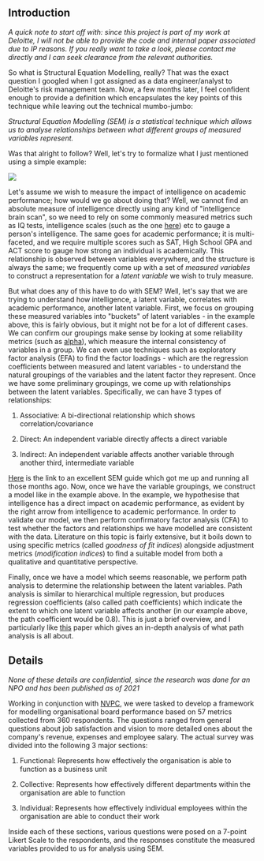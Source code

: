 ## Introduction

_A quick note to start off with: since this project is part of my work at Deloitte, I will not be able to provide the code and internal paper associated due to IP reasons. If you really want to take a look, please contact me directly and I can seek clearance from the relevant authorities._

So what is Structural Equation Modelling, really? That was the exact question I googled when I got assigned as a data engineer/analyst to Deloitte's risk management team. Now, a few months later, I feel confident enough to provide a definition which encapsulates the key points of this technique while leaving out the technical mumbo-jumbo:

_Structural Equation Modelling (SEM) is a statistical technique which allows us to analyse relationships between what different groups of measured variables represent._

Was that alright to follow? Well, let's try to formalize what I just mentioned using a simple example:

![](https://upload.wikimedia.org/wikipedia/commons/b/b1/Example_Structural_equation_model.svg)

Let's assume we wish to measure the impact of intelligence on academic performance; how would we go about doing that? Well, we cannot find an absolute measure of intelligence directly using any kind of "intelligence brain scan", so we need to rely on some commonly measured metrics such as IQ tests, intelligence scales (such as the one [here](https://en.wikipedia.org/wiki/Wechsler_Adult_Intelligence_Scale)) etc to gauge a person's intelligence. The same goes for academic performance; it is multi-faceted, and we require multiple scores such as SAT, High School GPA and ACT score to gauge how strong an individual is academically. This relationship is observed between variables everywhere, and the structure is always the same; we frequently come up with a set of _measured variables_ to construct a representation for a _latent variable_ we wish to truly measure.

But what does any of this have to do with SEM? Well, let's say that we are trying to understand how intelligence, a latent variable, correlates with academic performance, another latent variable. First, we focus on grouping these measured variables into "buckets" of latent variables - in the example above, this is fairly obvious, but it might not be for a lot of different cases. We can confirm our groupings make sense by looking at some reliability metrics (such as [alpha](https://stats.idre.ucla.edu/spss/faq/what-does-cronbachs-alpha-mean/)), which measure the internal consistency of variables in a group. We can even use techniques such as exploratory factor analysis (EFA) to find the factor loadings - which are the regression coefficients between measured and latent variables - to understand the natural groupings of the variables and the latent factor they represent. Once we have some preliminary groupings, we come up with relationships between the latent variables. Specifically, we can have 3 types of relationships:

1. Associative: A bi-directional relationship which shows correlation/covariance

2. Direct: An independent variable directly affects a direct variable

3. Indirect: An independent variable affects another variable through another third, intermediate variable

[Here](https://www.lexjansen.com/wuss/2006/tutorials/TUT-Suhr.pdf) is the link to an excellent SEM guide which got me up and running all those months ago. Now, once we have the variable groupings, we construct a model like in the example above. In the example, we hypothesise that intelligence has a direct impact on academic performance, as evident by the right arrow from intelligence to academic performance. In order to validate our model, we then perform confirmatory factor analysis (CFA) to test whether the factors and relationships we have modelled are consistent with the data. Literature on this topic is fairly extensive, but it boils down to using specific metrics (called _goodness of fit indices_) alongside adjustment metrics (_modification indices_) to find a suitable model from both a qualitative and quantitative perspective.

Finally, once we have a model which seems reasonable, we perform path analysis to determine the relationship between the latent variables. Path analysis is similar to hierarchical multiple regression, but produces regression coefficients (also called path coefficients) which indicate the extent to which one latent variable affects another (in our example above, the path coefficient would be 0.8). This is just a brief overview, and I particularly like [this](http://core.ecu.edu/psyc/wuenschk/MV/SEM/Path.pdf) paper which gives an in-depth analysis of what path analysis is all about.

## Details

_None of these details are confidential, since the research was done for an NPO and has been published as of 2021_

Working in conjunction with [NVPC](https://cityofgood.sg/), we were tasked to develop a framework for modelling organisational board performance based on 57 metrics collected from 360 respondents. The questions ranged from general questions about job satisfaction and vision to more detailed ones about the company's revenue, expenses and employee salary. The actual survey was divided into the following 3 major sections:

1. Functional: Represents how effectively the organisation is able to function as a business unit

2. Collective: Represents how effectively different departments within the organisation are able to function

3. Individual: Represents how effectively individual employees within the organisation are able to conduct their work

Inside each of these sections, various questions were posed on a 7-point Likert Scale to the respondents, and the responses constitute the measured variables provided to us for analysis using SEM.
